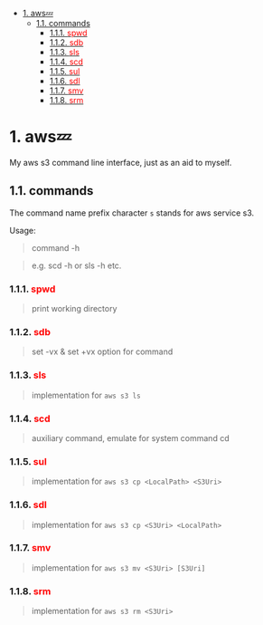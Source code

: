 - [1. aws:zzz:](#1-awszzz)
  - [1.1. commands](#11-commands)
    - [1.1.1. <font color=red>spwd</font>](#111-font-colorredspwdfont)
    - [1.1.2. <font color=red>sdb</font>](#112-font-colorredsdbfont)
    - [1.1.3. <font color=red>sls</font>](#113-font-colorredslsfont)
    - [1.1.4. <font color=red>scd</font>](#114-font-colorredscdfont)
    - [1.1.5. <font color=red>sul</font>](#115-font-colorredsulfont)
    - [1.1.6. <font color=red>sdl</font>](#116-font-colorredsdlfont)
    - [1.1.7. <font color=red>smv</font>](#117-font-colorredsmvfont)
    - [1.1.8. <font color=red>srm</font>](#118-font-colorredsrmfont)

# 1. aws:zzz:

My aws s3 command line interface, just as an aid to myself.

## 1.1. commands

The command name prefix character `s` stands for aws service s3.

Usage:

> command -h 

> e.g. scd -h or sls -h etc.

### 1.1.1. <font color=red>spwd</font>

> print working directory

### 1.1.2. <font color=red>sdb</font>

> set -vx & set +vx option for command

### 1.1.3. <font color=red>sls</font>

> implementation for `aws s3 ls`

### 1.1.4. <font color=red>scd</font>

> auxiliary command, emulate for system command cd

### 1.1.5. <font color=red>sul</font>

> implementation for `aws s3 cp <LocalPath> <S3Uri>`

### 1.1.6. <font color=red>sdl</font>

> implementation for `aws s3 cp <S3Uri> <LocalPath>`

### 1.1.7. <font color=red>smv</font>

> implementation for `aws s3 mv <S3Uri> [S3Uri]`

### 1.1.8. <font color=red>srm</font>

> implementation for `aws s3 rm <S3Uri>`
